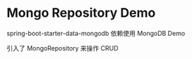 # Mongo Repository Demo
spring-boot-starter-data-mongodb 依赖使用 MongoDB Demo

引入了 MongoRepository 来操作 CRUD
